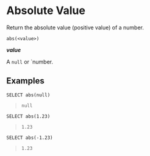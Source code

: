 Absolute Value
==============

Return the absolute value (positive value) of a number.

    abs(<value>)
    
**_value_**

A `null` or `number.


Examples
--------

    SELECT abs(null)
    
> `null`

    SELECT abs(1.23)
    
> `1.23`

    SELECT abs(-1.23)
    
> `1.23`
